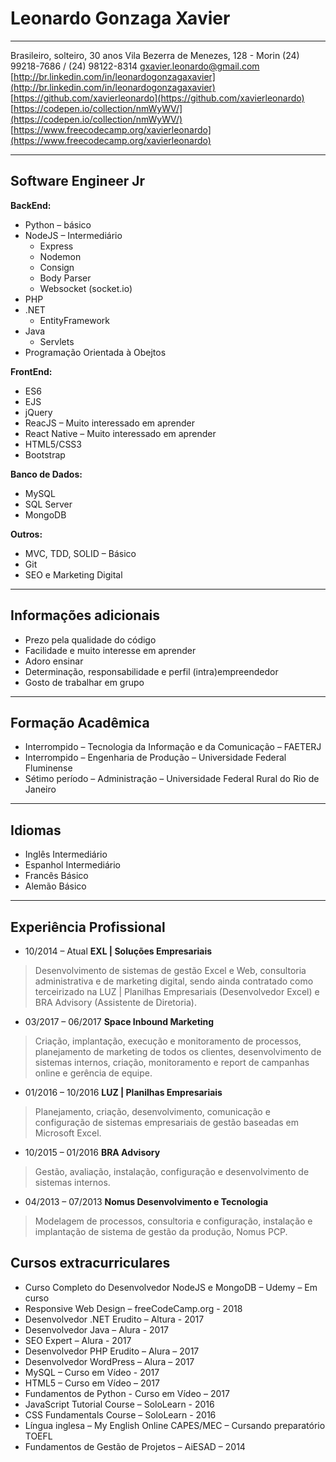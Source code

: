 # Leonardo Gonzaga Xavier
---
Brasileiro, solteiro, 30 anos
Vila Bezerra de Menezes, 128 - Morin
(24) 99218-7686 / (24) 98122-8314
gxavier.leonardo@gmail.com
[http://br.linkedin.com/in/leonardogonzagaxavier](http://br.linkedin.com/in/leonardogonzagaxavier)
[https://github.com/xavierleonardo](https://github.com/xavierleonardo)
[https://codepen.io/collection/nmWyWV/](https://codepen.io/collection/nmWyWV/)
[https://www.freecodecamp.org/xavierleonardo](https://www.freecodecamp.org/xavierleonardo)

---
## Software Engineer Jr 

**BackEnd:**
* Python – básico
* NodeJS – Intermediário
    - Express
    - Nodemon
    - Consign
    - Body Parser
    - Websocket (socket.io)
* PHP
* .NET
    - EntityFramework
* Java
    - Servlets
* Programação Orientada à Obejtos 
 
**FrontEnd:**
* ES6
* EJS
* jQuery
* ReacJS – Muito interessado em aprender
* React Native – Muito interessado em aprender
* HTML5/CSS3
* Bootstrap 
 
**Banco de Dados:**
* MySQL
* SQL Server
* MongoDB 
 
**Outros:**
* MVC, TDD, SOLID – Básico
* Git
* SEO e Marketing Digital 

---
## Informações adicionais
* Prezo pela qualidade do código
* Facilidade e muito interesse em aprender
* Adoro ensinar
* Determinação, responsabilidade e perfil (intra)empreendedor
* Gosto de trabalhar em grupo 

---
## Formação Acadêmica
* Interrompido – Tecnologia da Informação e da Comunicação – FAETERJ
* Interrompido – Engenharia de Produção – Universidade Federal Fluminense
* Sétimo período – Administração – Universidade Federal Rural do Rio de Janeiro 

--- 
## Idiomas
* Inglês Intermediário
* Espanhol Intermediário
* Francês Básico
* Alemão Básico 

--- 
## Experiência Profissional 
 
* 10/2014 – Atual **EXL | Soluções Empresariais**
> Desenvolvimento de sistemas de gestão Excel e Web, consultoria administrativa e de marketing digital, sendo ainda contratado como terceirizado na LUZ | Planilhas Empresariais (Desenvolvedor Excel) e BRA Advisory (Assistente de Diretoria). 
 
 
* 03/2017 – 06/2017 **Space Inbound Marketing**
> Criação, implantação, execução e monitoramento de processos, planejamento de marketing de todos os clientes, desenvolvimento de sistemas internos, criação, monitoramento e report de campanhas online e gerência de equipe. 
 
 
* 01/2016 – 10/2016 **LUZ | Planilhas Empresariais**
> Planejamento, criação, desenvolvimento, comunicação e configuração de sistemas empresariais de gestão baseadas em Microsoft Excel.

* 10/2015 – 01/2016 **BRA Advisory**
> Gestão, avaliação, instalação, configuração e desenvolvimento de sistemas internos.
 
* 04/2013 – 07/2013 **Nomus Desenvolvimento e Tecnologia**
> Modelagem de processos, consultoria e configuração, instalação e implantação de sistema de gestão da produção, Nomus PCP. 
 
 
## Cursos extracurriculares
* Curso Completo do Desenvolvedor NodeJS e MongoDB – Udemy – Em curso
* Responsive Web Design – freeCodeCamp.org - 2018
* Desenvolvedor .NET Erudito – Altura - 2017
* Desenvolvedor Java – Alura - 2017
* SEO Expert – Alura - 2017
* Desenvolvedor PHP Erudito – Alura – 2017
* Desenvolvedor WordPress – Alura – 2017
* MySQL – Curso em Vídeo - 2017
* HTML5 – Curso em Vídeo – 2017
* Fundamentos de Python -  Curso em Vídeo – 2017
* JavaScript Tutorial Course – SoloLearn - 2016
* CSS Fundamentals Course – SoloLearn - 2016
* Língua inglesa – My English Online CAPES/MEC – Cursando preparatório TOEFL
* Fundamentos de Gestão de Projetos – AiESAD – 2014